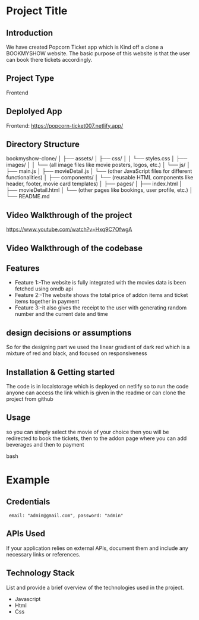 # Project Title

## Introduction
We have created Popcorn Ticket app which is Kind off a clone a BOOKMYSHOW website. The basic purpose of this website is that the user can book there tickets accordingly.

## Project Type
Frontend 

## Deplolyed App
Frontend: https://popcorn-ticket007.netlify.app/

## Directory Structure

bookmyshow-clone/
│
├── assets/
│   ├── css/
│   │   └── styles.css
│   ├── images/
│   │   └── (all image files like movie posters, logos, etc.)
│   └── js/
│       ├── main.js
│       ├── movieDetail.js
│       └── (other JavaScript files for different functionalities)
│
├── components/
│   └── (reusable HTML components like header, footer, movie card templates)
│
├── pages/
│   ├── index.html
│   ├── movieDetail.html
│   └── (other pages like bookings, user profile, etc.)
│
└── README.md


## Video Walkthrough of the project
https://www.youtube.com/watch?v=Hxq9C7OfwgA

## Video Walkthrough of the codebase


## Features

- Feature 1:-The website is fully integrated with the movies data is been fetched using omdb api
- Feature 2:-The website shows the total price of addon items and ticket items together in payment
- Feature 3:-it also gives the receipt to the user with generating random number and the current date and time

## design decisions or assumptions
So for the designing part we used the linear gradient of dark red which is a mixture of red and black, and focused on responsiveness

## Installation & Getting started
The code is in localstorage which is deployed on netlify so to run the code anyone can access the link which is given in the readme or can clone the project from github


## Usage
so you can simply select the movie of your choice then you will be redirected to book the tickets, then to the addon page where you can add beverages and then to payment

bash
# Example



## Credentials
     email: "admin@gmail.com", password: "admin"

## APIs Used
If your application relies on external APIs, document them and include any necessary links or references.



## Technology Stack
List and provide a brief overview of the technologies used in the project.

- Javascript
- Html
- Css
